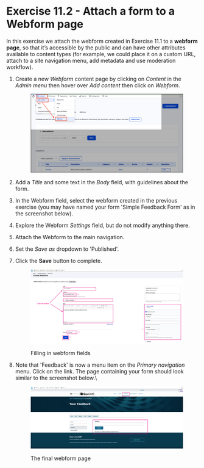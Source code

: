 # Exercise 11.2 - Attach a form to a Webform page

In this exercise we attach the webform created in Exercise 11.1 to a **webform page**, so that it’s accessible by the public and can have other attributes available to content types (for example, we could place it on a custom URL, attach to a site navigation menu, add metadata and use moderation workflow).

1.  Create a new _Webform_ content page by clicking on _Content_ in the _Admin menu_ then hover over _Add content_ then click on _Webform_.



    <figure><img src="../.gitbook/assets/Ex-11-2-Attach-webform-1.png" alt=""><figcaption></figcaption></figure>
2. Add a _Title_ and some text in the _Body_ field, with guidelines about the form.
3. In the Webform field, select the webform created in the previous exercise (you may have named your form 'Simple Feedback Form' as in the screenshot below).
4. Explore the Webform _Settings_ field, but do not modify anything there.
5. Attach the Webform to the main navigation.
6. Set the _Save as_ dropdown to 'Published'.
7.  Click the **Save** button to complete.

    <figure><img src="../.gitbook/assets/image (63).png" alt=""><figcaption><p>Filling in webform fields</p></figcaption></figure>
8.  Note that 'Feedback' is now a menu item on the _Primary navigation_ menu. Click on the link. The page containing your form should look similar to the screenshot below.\


    <figure><img src="../.gitbook/assets/image (64).png" alt=""><figcaption><p>The final webform page</p></figcaption></figure>
